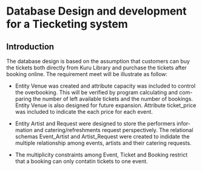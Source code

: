# Database Design and development for a Tiecketing system

## Introduction

The database design is based on the assumption that customers can buy the tickets both directly from Kuru Library and purchase the tickets after booking online.  The requirement meet will be illustrate as follow:
- Entity Venue was created and attribute capacity was included to control the overbooking. This will be verified by program calculating and com-paring the number of left available tickets and the number of bookings. Entity Venue is also designed for future expansion. Attribute ticket_price was included to indicate the each price for each event.

- Entity Artist and Request were designed to store the performers infor-mation and catering/refreshments request perspectively. The relational schemas Event_Artist and Artist_Request were created to indidate the multiple relationship among events, artists and their catering requests.

- The multiplicity constraints among Event, Ticket and Booking restrict that a booking can only contatin tickets to one event.
